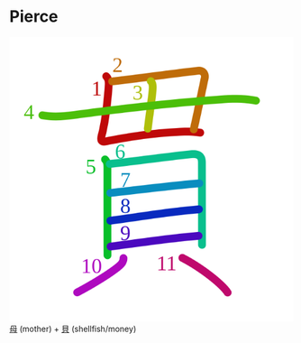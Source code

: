 # Pierce
![貫](../Kanji/kanji-colorize/8cab.svg)
[母](母.md) (mother) + [貝](../Kanji/kanji-dict/貝.md) (shellfish/money)